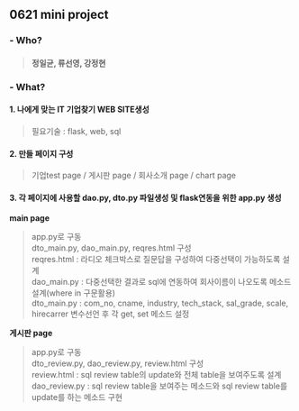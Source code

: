 
## **0621 mini project**
### - Who? 
>#### 정일균, 류선영, 강정현
### - What?
#### **1. 나에게 맞는 IT 기업찾기 WEB SITE생성**
> 필요기술 : flask, web, sql

#### **2. 만들 페이지 구성**
> 기업test page / 게시판 page / 회사소개 page / chart page

#### **3. 각 페이지에 사용할 dao.py, dto.py 파일생성 및 flask연동을 위한 app.py 생성**
**main page**
> app.py로 구동 <br>
> dto_main.py, dao_main.py, reqres.html 구성 <br>
> reqres.html : 라디오 체크박스로 질문답을 구성하여 다중선택이 가능하도록 설계 <br>
> dao_main.py : 다중선택한 결과로 sql에 연동하여 회사이름이 나오도록 메소드 설계(where in 구문활용) <br>
> dto_main.py : com_no, cname, industry, tech_stack, sal_grade, scale, hirecarrer 변수선언 후 각 get, set 메소드 설정 <br>

**게시판 page**
> app.py로 구동 <br>
> dto_review.py, dao_review.py, review.html 구성 <br>
> review.html : sql review table의 update와 전체 table을 보여주도록 설계 <br>
> dao_review.py : sql review table을 보여주는 메소드와 sql review table를 update를 하는 메소드 구현 <br>
> 

